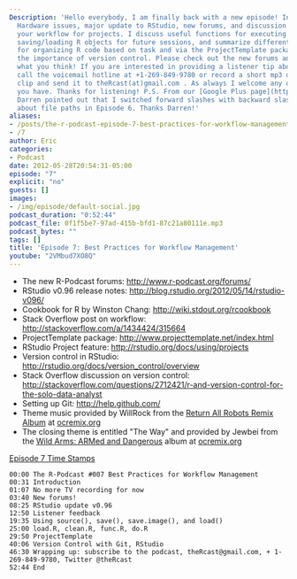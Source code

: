 ```yaml
---
Description: 'Hello everybody, I am finally back with a new episode! In this episode:
  Hardware issues, major update to RStudio, new forums, and discussion on managing
  your workflow for projects. I discuss useful functions for executing R scripts and
  saving/loading R objects for future sessions, and summarize different solutions
  for organizing R code based on task and via the ProjectTemplate package, along with
  the importance of version control. Please check out the new forums and let me know
  what you think! If you are interested in providing a listener tip about R, please
  call the voicemail hotline at +1-269-849-9780 or record a short mp3 or ogg audio
  clip and send it to theRcast(at)gmail.com . As always I welcome any other feedback
  you have. Thanks for listening! P.S. From our [Google Plus page](https://plus.google.com/u/0/b/111193531932434833188/),
  Darren pointed out that I switched forward slashes with backward slashes in my discussion
  about file paths in Episode 6. Thanks Darren!'
aliases:
- /posts/the-r-podcast-episode-7-best-practices-for-workflow-management.html
- /7
author: Eric
categories:
- Podcast
date: 2012-05-28T20:54:31-05:00
episode: "7"
explicit: "no"
guests: []
images:
- /img/episode/default-social.jpg
podcast_duration: "0:52:44"
podcast_file: 0f1f5be7-97ad-415b-bfd1-87c21a80111e.mp3
podcast_bytes: ""
tags: []
title: 'Episode 7: Best Practices for Workflow Management'
youtube: "2VMbud7XO8Q"
---
```


-   The new R-Podcast forums: <http://www.r-podcast.org/forums/>
-   RStudio v0.96 release notes: <http://blog.rstudio.org/2012/05/14/rstudio-v096/>
-   Cookbook for R by Winston Chang: <http://wiki.stdout.org/rcookbook>
-   Stack Overflow post on workflow: <http://stackoverflow.com/a/1434424/315664>
-   ProjectTemplate package: <http://www.projecttemplate.net/index.html>
-   RStudio Project feature: <http://rstudio.org/docs/using/projects>
-   Version control in RStudio: <http://rstudio.org/docs/version_control/overview>
-   Stack Overflow discussion on version control: <http://stackoverflow.com/questions/2712421/r-and-version-control-for-the-solo-data-analyst>
-   Setting up Git: <http://help.github.com/>
-   Theme music provided by WillRock from the [Return All Robots Remix Album](http://ocremix.org/events/returnallrobots/) at [ocremix.org](http://ocremix.org/)
-   The closing theme is entitled "The Way" and provided by Jewbei from the [Wild Arms: ARMed and Dangerous](http://armed.ocremix.org/) album at [ocremix.org](http://ocremix.org/)

<span style="text-decoration: underline;">Episode 7 Time Stamps</span>

    00:00 The R-Podcast #007 Best Practices for Workflow Management
    00:31 Introduction
    01:07 No more TV recording for now
    03:40 New forums!
    08:25 RStudio update v0.96
    12:50 Listener feedback
    19:35 Using source(), save(), save.image(), and load()
    25:00 load.R, clean.R, func.R, do.R
    29:50 ProjectTemplate
    40:06 Version Control with Git, RStudio
    46:30 Wrapping up: subscribe to the podcast, theRcast@gmail.com, + 1-269-849-9780, Twitter @theRcast
    52:44 End
